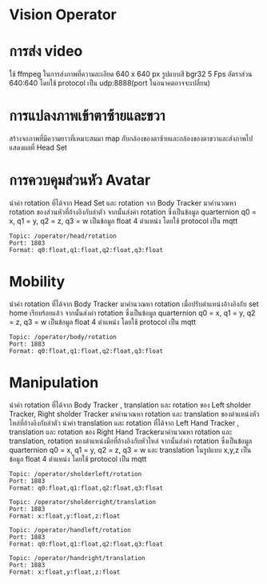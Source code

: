 # Vision Operator
# การส่ง video
ใช้ ffmpeg ในการส่งภาพที่ความละเอียด 640 x 640 px รูปแบบสี bgr32 5 Fps อัตราส่วน 640:640 โดยใช้ protocol เป็น udp:8888(port ในอนาคตอาจจะเปลี่ยน)
# การแปลงภาพเข้าตาซ้ายและขวา
สร้างจอภาพที่มีความยาวที่เหมาะสมมา map กับกล้องของตาซ้ายและกล้องของตาขวาและส่งภาพไปแสดงผลที่ Head Set
# การควบคุมส่วนหัว Avatar
นำค่า rotation ที่ได้จาก Head Set และ rotation จาก Body Tracker มาคำนวณหา rotation ของส่วนหัวที่อ้างอิงกับลำตัว 
จากนั้นส่งค่า rotation ซึ่งเป็นข้อมูล quarternion q0 = x, q1 = y, q2 = z, q3 = w เป็นข้อมูล float 4 ตำแหน่ง
โดยใช้ protocol เป็น mqtt

	Topic: /operator/head/rotation
	Port: 1883
	Format: q0:float,q1:float,q2:float,q3:float

# Mobility
นำค่า rotation ที่ได้จาก Body Tracker มาคำนวณหา rotation เมื่อปรับตำแหน่งอ้างอิงกับ set home เรียบร้อยแล้ว
จากนั้นส่งค่า rotation ซึ่งเป็นข้อมูล quarternion q0 = x, q1 = y, q2 = z, q3 = w เป็นข้อมูล float 4 ตำแหน่ง
โดยใช้ protocol เป็น mqtt

	Topic: /operator/body/rotation
	Port: 1883
	Format: q0:float,q1:float,q2:float,q3:float

# Manipulation
นำค่า rotation ที่ได้จาก Body Tracker , translation และ rotation ของ Left sholder Tracker, Right sholder Tracker มาคำนวณหา rotation และ translation ของตำแหน่งหัวไหล่ที่อ้างอิงกับลำตัว
นำค่า translation และ rotation ที่ได้จาก Left Hand Tracker , translation และ rotation ของ Right Hand Trackerมาคำนวณหา rotation และ translation, rotation ของตำแหน่งมือที่อ้างอิงกับหัวไหล่
จากนั้นส่งค่า rotation ซึ่งเป็นข้อมูล quarternion q0 = x, q1 = y, q2 = z, q3 = w และ translation ในรูปแบบ x,y,z เป็นข้อมูล float 4 ตำแหน่ง
โดยใช้ protocol เป็น mqtt

	Topic: /operator/sholderleft/rotation
	Port: 1883
	Format: q0:float,q1:float,q2:float,q3:float

	Topic: /operator/sholderright/translation
	Port: 1883
	Format: x:float,y:float,z:float

	Topic: /operator/handleft/rotation
	Port: 1883
	Format: q0:float,q1:float,q2:float,q3:float

	Topic: /operator/handright/translation
	Port: 1883
	Format: x:float,y:float,z:float